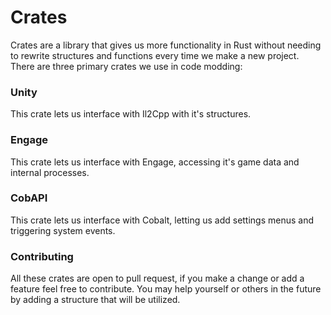 # Crates

Crates are a library that gives us more functionality in Rust without needing to rewrite structures and functions every time we make a new project. There are three primary crates we use in code modding:

### Unity
 
 This crate lets us interface with Il2Cpp with it's structures.

 ### Engage

 This crate lets us interface with Engage, accessing it's game data and internal processes.

 ### CobAPI

 This crate lets us interface with Cobalt, letting us add settings menus and triggering system events.

 ### Contributing

 All these crates are open to pull request, if you make a change or add a feature feel free to contribute. You may help yourself or others in the future by adding a structure that will be utilized.